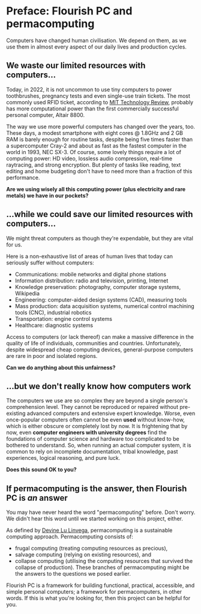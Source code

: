 # Preface: Flourish PC and permacomputing

Computers have changed human civilisation. We depend on them, as we use them in almost every aspect of our daily lives and production cycles.

## We waste our limited resources with computers...
Today, in 2022, it is not uncommon to use tiny computers to power toothbrushes, pregnancy tests and even single-use train tickets.
The most commonly used RFID ticket, according to [MIT Technology Review](https://www.technologyreview.com/2008/10/20/96275/how-smart-is-a-smart-card/), probably has more computational power than the first commercially successful personal computer, Altair 8800.

The way we use more powerful computers has changed over the years, too. These days, a modest smartphone with eight cores @ 1.8GHz and 2 GB RAM is barely enough for routine tasks, despite being five times faster than a supercomputer Cray-2 and about as fast as the fastest computer in the world in 1993, NEC SX-3. Of course, some lovely things require a lot of computing power: HD video, lossless audio compression, real-time raytracing, and strong encryption. But plenty of tasks like reading, text editing and home budgeting don't have to need more than a fraction of this performance.

**Are we using wisely all this computing power (plus electricity and rare metals) we have in our pockets?**

## ...while we could save our limited resources with computers...
We might threat computers as though they're expendable, but they are vital for us.

Here is a non-exhaustive list of areas of human lives that today can seriously suffer without computers:
* Communications: mobile networks and digital phone stations
* Information distribution: radio and television, printing, Internet
* Knowledge preservation: photography, computer storage systems, Wikipedia
* Engineering: computer-aided design systems (CAD), measuring tools
* Mass production: data acquisition systems, numerical control machining tools (CNC), industrial robotics
* Transportation: engine control systems
* Healthcare: diagnostic systems

Access to computers (or lack thereof) can make a massive difference in the quality of life of individuals, communities and countries. Unfortunately, despite widespread cheap computing devices, general-purpose computers are rare in poor and isolated regions.

**Can we do anything about this unfairness?**

## ...but we don't really know how computers work
The computers we use are so complex they are beyond a single person's comprehension level. They cannot be reproduced or repaired without pre-existing advanced computers and extensive expert knowledge. Worse, even once-popular computers often cannot be even __used__ without know-how, which is either obscure or completely lost by now. It is frightening that by now, even __computer engineers with university degrees__ find the foundations of computer science and hardware too complicated to be bothered to understand. So, when running an actual computer system, it is common to rely on incomplete documentation, tribal knowledge, past experiences, logical reasoning, and pure luck.

**Does this sound OK to you?**

## If permacomputing is the answer, then Flourish PC is _an_ answer
You may have never heard the word "permacomputing" before. Don't worry. We didn't hear this word until we started working on this project, either.

As defined by [Devine Lu Linvega](https://wiki.xxiivv.com/site/permacomputing.html), permacomputing is a sustainable computing approach. Permacomputing consists of:
* frugal computing (treating computing resources as precious),
* salvage computing (relying on existing resources), and
* collapse computing (utilising the computing resources that survived the collapse of production).
These branches of permacomputing might be the answers to the questions we posed earlier.

Flourish PC is a framework for building functional, practical, accessible, and simple personal computers; a framework for permacomputers, in other words. If this is what you're looking for, then this project can be helpful for you.
